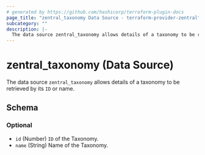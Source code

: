 ```yaml
---
# generated by https://github.com/hashicorp/terraform-plugin-docs
page_title: "zentral_taxonomy Data Source - terraform-provider-zentral"
subcategory: ""
description: |-
  The data source zentral_taxonomy allows details of a taxonomy to be retrieved by its ID or name.
---
```


# zentral_taxonomy (Data Source)

The data source `zentral_taxonomy` allows details of a taxonomy to be retrieved by its `ID` or name.



<!-- schema generated by tfplugindocs -->
## Schema

### Optional

- `id` (Number) `ID` of the Taxonomy.
- `name` (String) Name of the Taxonomy.


